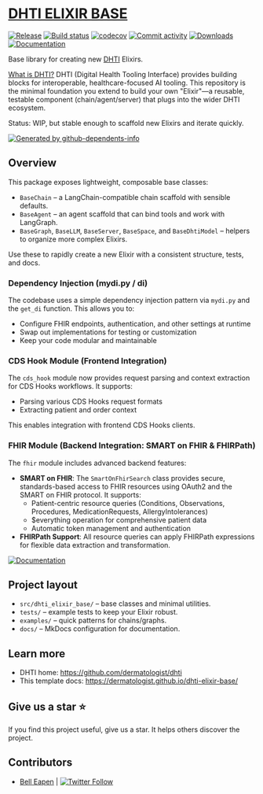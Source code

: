# [DHTI ELIXIR BASE](https://github.com/dermatologist/dhti)


[![Release](https://img.shields.io/github/v/release/dermatologist/dhti-elixir-base)](https://img.shields.io/github/v/release/dermatologist/dhti-elixir-base)
[![Build status](https://img.shields.io/github/actions/workflow/status/dermatologist/dhti-elixir-base/pytest.yml?branch=develop)](https://github.com/dermatologist/dhti-elixir-base/actions/workflows/pytest.yml?query=branch%3Adevelop)
[![codecov](https://codecov.io/gh/dermatologist/dhti-elixir-base/branch/develop/graph/badge.svg)](https://codecov.io/gh/dermatologist/dhti-elixir-base)
[![Commit activity](https://img.shields.io/github/commit-activity/m/dermatologist/dhti-elixir-base)](https://img.shields.io/github/commit-activity/m/dermatologist/dhti-elixir-base)
[![Downloads](https://img.shields.io/pypi/dm/dhti-elixir-base)](https://pypi.org/project/dhti-elixir-base)
[![Documentation](https://badgen.net/badge/icon/documentation?icon=libraries&label)](https://dermatologist.github.io/dhti-elixir-base/)

Base library for creating new [DHTI](https://github.com/dermatologist/dhti) Elixirs.

[What is DHTI?](https://github.com/dermatologist/dhti) DHTI (Digital Health Tooling Interface) provides building blocks for interoperable, healthcare-focused AI tooling. This repository is the minimal foundation you extend to build your own "Elixir"—a reusable, testable component (chain/agent/server) that plugs into the wider DHTI ecosystem.

Status: WIP, but stable enough to scaffold new Elixirs and iterate quickly.

<!-- gh-dependents-info-used-by-start -->
[![Generated by github-dependents-info](https://img.shields.io/static/v1?label=Used%20by&message=13&color=informational&logo=slickpic)](https://github.com/dermatologist/dhti-elixir-base/blob/main/docs/github-dependents-info.md)<!-- gh-dependents-info-used-by-end -->


## Overview

This package exposes lightweight, composable base classes:

- `BaseChain` – a LangChain-compatible chain scaffold with sensible defaults.
- `BaseAgent` – an agent scaffold that can bind tools and work with LangGraph.
- `BaseGraph`, `BaseLLM`, `BaseServer`, `BaseSpace`, and `BaseDhtiModel` – helpers to organize more complex Elixirs.

Use these to rapidly create a new Elixir with a consistent structure, tests, and docs.

### Dependency Injection (mydi.py / di)

The codebase uses a simple dependency injection pattern via `mydi.py` and the `get_di` function. This allows you to:
- Configure FHIR endpoints, authentication, and other settings at runtime
- Swap out implementations for testing or customization
- Keep your code modular and maintainable

### CDS Hook Module (Frontend Integration)

The `cds_hook` module now provides  request parsing and context extraction for CDS Hooks workflows. It supports:
- Parsing various CDS Hooks request formats
- Extracting patient and order context

This enables integration with frontend CDS Hooks clients.

### FHIR Module (Backend Integration: SMART on FHIR & FHIRPath)

The `fhir` module  includes advanced backend features:
- **SMART on FHIR**: The `SmartOnFhirSearch` class provides secure, standards-based access to FHIR resources using OAuth2 and the SMART on FHIR protocol. It supports:
	- Patient-centric resource queries (Conditions, Observations, Procedures, MedicationRequests, AllergyIntolerances)
	- $everything operation for comprehensive patient data
	- Automatic token management and authentication
- **FHIRPath Support**: All resource queries can apply FHIRPath expressions for flexible data extraction and transformation.

[![Documentation](https://badgen.net/badge/icon/documentation?icon=libraries&label)](https://dermatologist.github.io/dhti-elixir-base/)

## Project layout

- `src/dhti_elixir_base/` – base classes and minimal utilities.
- `tests/` – example tests to keep your Elixir robust.
- `examples/` – quick patterns for chains/graphs.
- `docs/` – MkDocs configuration for documentation.


## Learn more

- DHTI home: https://github.com/dermatologist/dhti
- This template docs: https://dermatologist.github.io/dhti-elixir-base/

## Give us a star ⭐️
If you find this project useful, give us a star. It helps others discover the project.

## Contributors

* [Bell Eapen](https://nuchange.ca) | [![Twitter Follow](https://img.shields.io/twitter/follow/beapen?style=social)](https://twitter.com/beapen)

